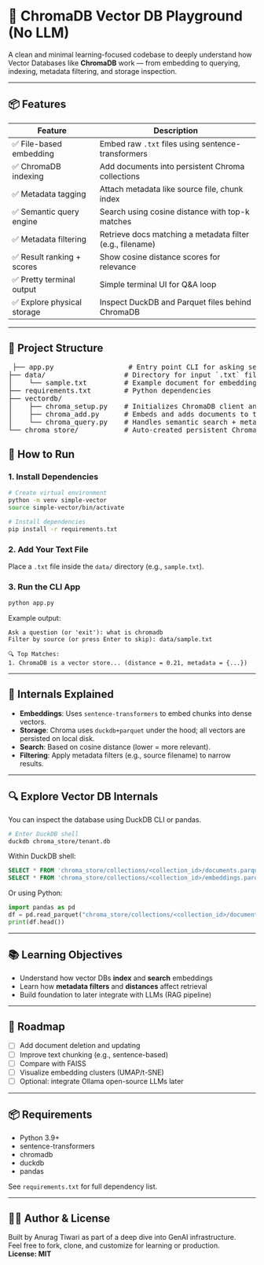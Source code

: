# 🧠 ChromaDB Vector DB Playground (No LLM)

A clean and minimal learning-focused codebase to deeply understand how Vector Databases like **ChromaDB** work — from embedding to querying, indexing, metadata filtering, and storage inspection.

---

## 📦 Features

| Feature                         | Description |
|--------------------------------|-------------|
| ✅ File-based embedding         | Embed raw `.txt` files using sentence-transformers |
| ✅ ChromaDB indexing            | Add documents into persistent Chroma collections |
| ✅ Metadata tagging             | Attach metadata like source file, chunk index |
| ✅ Semantic query engine        | Search using cosine distance with top-k matches |
| ✅ Metadata filtering           | Retrieve docs matching a metadata filter (e.g., filename) |
| ✅ Result ranking + scores      | Show cosine distance scores for relevance |
| ✅ Pretty terminal output       | Simple terminal UI for Q&A loop |
| ✅ Explore physical storage     | Inspect DuckDB and Parquet files behind ChromaDB |

---

## 📁 Project Structure 
<pre> ├── app.py                  # Entry point CLI for asking semantic questions 
├── data/                   # Directory for input `.txt` files 
│    └── sample.txt         # Example document for embedding and search 
├── requirements.txt        # Python dependencies 
├── vectordb/ 
│    ├── chroma_setup.py    # Initializes ChromaDB client and collection 
│    ├── chroma_add.py      # Embeds and adds documents to the DB 
│    └── chroma_query.py    # Handles semantic search + metadata filtering 
└── chroma_store/           # Auto-created persistent ChromaDB storage </pre>

## 🚀 How to Run

### 1. Install Dependencies

```bash
# Create virtual environment
python -m venv simple-vector
source simple-vector/bin/activate

# Install dependencies
pip install -r requirements.txt
```

### 2. Add Your Text File

Place a `.txt` file inside the `data/` directory (e.g., `sample.txt`).

### 3. Run the CLI App

```bash
python app.py
```

Example output:

```
Ask a question (or 'exit'): what is chromadb
Filter by source (or press Enter to skip): data/sample.txt

🔍 Top Matches:
1. ChromaDB is a vector store... (distance = 0.21, metadata = {...})
```

---

## 🧰 Internals Explained

- **Embeddings**: Uses `sentence-transformers` to embed chunks into dense vectors.
- **Storage**: Chroma uses `duckdb+parquet` under the hood; all vectors are persisted on local disk.
- **Search**: Based on cosine distance (lower = more relevant).
- **Filtering**: Apply metadata filters (e.g., source filename) to narrow results.

---

## 🔍 Explore Vector DB Internals

You can inspect the database using DuckDB CLI or pandas.

```bash
# Enter DuckDB shell
duckdb chroma_store/tenant.db
```

Within DuckDB shell:

```sql
SELECT * FROM 'chroma_store/collections/<collection_id>/documents.parquet';
SELECT * FROM 'chroma_store/collections/<collection_id>/embeddings.parquet';
```

Or using Python:

```python
import pandas as pd
df = pd.read_parquet("chroma_store/collections/<collection_id>/documents.parquet")
print(df.head())
```

---

## 📚 Learning Objectives

- Understand how vector DBs **index** and **search** embeddings
- Learn how **metadata filters** and **distances** affect retrieval
- Build foundation to later integrate with LLMs (RAG pipeline)

---

## 📌 Roadmap

- [ ] Add document deletion and updating
- [ ] Improve text chunking (e.g., sentence-based)
- [ ] Compare with FAISS
- [ ] Visualize embedding clusters (UMAP/t-SNE)
- [ ] Optional: integrate Ollama open-source LLMs later

---

## 📦 Requirements

- Python 3.9+
- sentence-transformers
- chromadb
- duckdb
- pandas

See `requirements.txt` for full dependency list.

---

## 🧑‍💻 Author & License

Built by Anurag Tiwari as part of a deep dive into GenAI infrastructure.  
Feel free to fork, clone, and customize for learning or production.  
**License: MIT**
